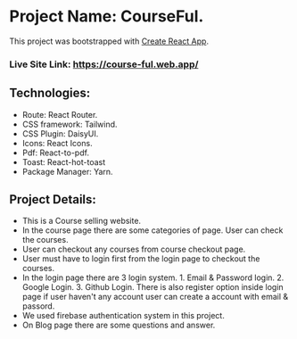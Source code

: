 # Project Name: CourseFul.

This project was bootstrapped with [Create React App](https://github.com/facebook/create-react-app).

### Live Site Link: https://course-ful.web.app/

## Technologies:

* Route: React Router.
* CSS framework: Tailwind.
* CSS Plugin: DaisyUI.
* Icons: React Icons.
* Pdf: React-to-pdf.
* Toast: React-hot-toast
* Package Manager: Yarn.

## Project Details:

* This is a Course selling website.
* In the course page there are some categories of page. User can check the courses.
* User can checkout any courses from course checkout page.
* User must have to login first from the login page to checkout the courses.
* In the login page there are 3 login system. 1. Email & Password login. 2. Google Login. 3. Github Login. There is also register option inside login page if user haven't any account user can create a account with email & passord.
* We used firebase authentication system in this project.
* On Blog page there are some questions and answer.